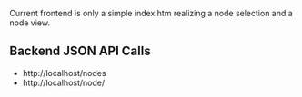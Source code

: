 Current frontend is only a simple index.htm realizing a node selection and a node view.

Backend JSON API Calls
----------------------

- http://localhost/nodes
- http://localhost/node/<node name>
